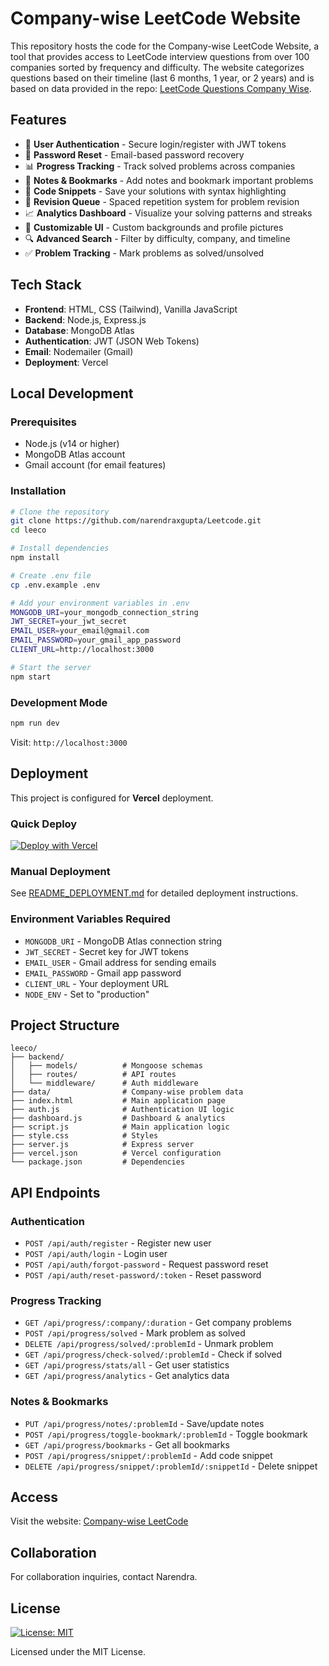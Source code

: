 # Company-wise LeetCode Website

This repository hosts the code for the Company-wise LeetCode Website, a tool that provides access to LeetCode interview questions from over 100 companies sorted by frequency and difficulty. The website categorizes questions based on their timeline (last 6 months, 1 year, or 2 years) and is based on data provided in the repo: [LeetCode Questions Company Wise](https://github.com/krishnadey30/LeetCode-Questions-CompanyWise.git).

## Features
- 🔐 **User Authentication** - Secure login/register with JWT tokens
- 🔑 **Password Reset** - Email-based password recovery
- 📊 **Progress Tracking** - Track solved problems across companies
- 📝 **Notes & Bookmarks** - Add notes and bookmark important problems
- 💾 **Code Snippets** - Save your solutions with syntax highlighting
- 🔄 **Revision Queue** - Spaced repetition system for problem revision
- 📈 **Analytics Dashboard** - Visualize your solving patterns and streaks
- 🎨 **Customizable UI** - Custom backgrounds and profile pictures
- 🔍 **Advanced Search** - Filter by difficulty, company, and timeline
- ✅ **Problem Tracking** - Mark problems as solved/unsolved

## Tech Stack
- **Frontend**: HTML, CSS (Tailwind), Vanilla JavaScript
- **Backend**: Node.js, Express.js
- **Database**: MongoDB Atlas
- **Authentication**: JWT (JSON Web Tokens)
- **Email**: Nodemailer (Gmail)
- **Deployment**: Vercel

## Local Development

### Prerequisites
- Node.js (v14 or higher)
- MongoDB Atlas account
- Gmail account (for email features)

### Installation
```bash
# Clone the repository
git clone https://github.com/narendraxgupta/Leetcode.git
cd leeco

# Install dependencies
npm install

# Create .env file
cp .env.example .env

# Add your environment variables in .env
MONGODB_URI=your_mongodb_connection_string
JWT_SECRET=your_jwt_secret
EMAIL_USER=your_email@gmail.com
EMAIL_PASSWORD=your_gmail_app_password
CLIENT_URL=http://localhost:3000

# Start the server
npm start
```

### Development Mode
```bash
npm run dev
```

Visit: `http://localhost:3000`

## Deployment

This project is configured for **Vercel** deployment.

### Quick Deploy
[![Deploy with Vercel](https://vercel.com/button)](https://vercel.com/new/clone?repository-url=https://github.com/narendraxgupta/Leetcode)

### Manual Deployment
See [README_DEPLOYMENT.md](./README_DEPLOYMENT.md) for detailed deployment instructions.

### Environment Variables Required
- `MONGODB_URI` - MongoDB Atlas connection string
- `JWT_SECRET` - Secret key for JWT tokens
- `EMAIL_USER` - Gmail address for sending emails
- `EMAIL_PASSWORD` - Gmail app password
- `CLIENT_URL` - Your deployment URL
- `NODE_ENV` - Set to "production"

## Project Structure
```
leeco/
├── backend/
│   ├── models/          # Mongoose schemas
│   ├── routes/          # API routes
│   └── middleware/      # Auth middleware
├── data/                # Company-wise problem data
├── index.html           # Main application page
├── auth.js              # Authentication UI logic
├── dashboard.js         # Dashboard & analytics
├── script.js            # Main application logic
├── style.css            # Styles
├── server.js            # Express server
├── vercel.json          # Vercel configuration
└── package.json         # Dependencies
```

## API Endpoints

### Authentication
- `POST /api/auth/register` - Register new user
- `POST /api/auth/login` - Login user
- `POST /api/auth/forgot-password` - Request password reset
- `POST /api/auth/reset-password/:token` - Reset password

### Progress Tracking
- `GET /api/progress/:company/:duration` - Get company problems
- `POST /api/progress/solved` - Mark problem as solved
- `DELETE /api/progress/solved/:problemId` - Unmark problem
- `GET /api/progress/check-solved/:problemId` - Check if solved
- `GET /api/progress/stats/all` - Get user statistics
- `GET /api/progress/analytics` - Get analytics data

### Notes & Bookmarks
- `PUT /api/progress/notes/:problemId` - Save/update notes
- `POST /api/progress/toggle-bookmark/:problemId` - Toggle bookmark
- `GET /api/progress/bookmarks` - Get all bookmarks
- `POST /api/progress/snippet/:problemId` - Add code snippet
- `DELETE /api/progress/snippet/:problemId/:snippetId` - Delete snippet

## Access
Visit the website: [Company-wise LeetCode](https://company-wise-leetcode-narendra.netlify.app/)

## Collaboration
For collaboration inquiries, contact Narendra.

## License
[![License: MIT](https://img.shields.io/badge/License-MIT-yellow.svg)](https://opensource.org/licenses/MIT)

Licensed under the MIT License.
